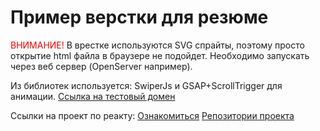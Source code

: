 # Пример верстки для резюме
<font color="red">ВНИМАНИЕ! </font>
В врестке используются SVG спрайты, поэтому просто открытие html файла в браузере не подойдет. Необходимо запускать через веб сервер (OpenServer например). 

Из библиотек используется: SwiperJs и GSAP+ScrollTrigger для анимации.
[Ссылка на тестовый домен](https://www.google.com)

Ссылки на проект по реакту:
[Ознакомиться](http://89.44.199.46)
[Репозитории проекта](https://github.com/SultanMashukov/myFoodApp)
